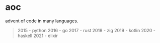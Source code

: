 aoc
=====

advent of code in many languages.

> 2015 - python
> 2016 - go
> 2017 - rust
> 2018 - zig
> 2019 - kotlin
> 2020 - haskell
> 2021 - elixir
